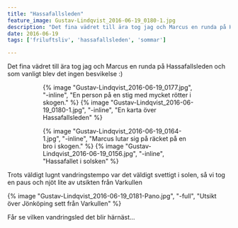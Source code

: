 ```yaml
---
title: "Hassafallsleden"
feature_image: Gustav-Lindqvist_2016-06-19_0180-1.jpg
description: "Det fina vädret till ära tog jag och Marcus en runda på Hassafallsleden och som vanligt blev det ingen besvikelse :)"
date: 2016-06-19
tags: ['friluftsliv', 'hassafallsleden', 'sommar']

---
```


Det fina vädret till ära tog jag och Marcus en runda på Hassafallsleden och som vanligt blev det ingen besvikelse :)

<figure class="gallery -wide">
	<figure class="gallery-row -no-wrap">
		{% image "Gustav-Lindqvist_2016-06-19_0177.jpg", "-inline", "En person på en stig med mycket rötter i skogen." %}
		{% image "Gustav-Lindqvist_2016-06-19_0180-1.jpg", "-inline", "En karta över Hassafallsleden" %}
	</figure>
	<figure class="gallery-row -no-wrap">
		{% image "Gustav-Lindqvist_2016-06-19_0164-1.jpg", "-inline", "Marcus lutar sig på räcket på en bro i skogen." %}
		{% image "Gustav-Lindqvist_2016-06-19_0156.jpg", "-inline", "Hassafallet i solsken" %}
	</figure>
</figure>

Trots väldigt lugnt vandringstempo var det väldigt svettigt i solen, så vi tog en paus och njöt lite av utsikten från Varkullen

{% image "Gustav-Lindqvist_2016-06-19_0181-Pano.jpg", "-full", "Utsikt över Jönköping sett från Varkullen" %}

Får se vilken vandringsled det blir härnäst...
